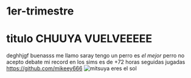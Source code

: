 # 1er-trimestre
# titulo CHUUYA VUELVEEEEE
deghhjgf
buenasss
me llamo saray
tengo un perro
es *el mejor* perro
no acepto debate
mi record en los sims es de +72 horas seguidas jugadas
https://github.com/mikeey666
![mitsuya eres el sol](https://encrypted-tbn0.gstatic.com/images?q=tbn:ANd9GcSX99weDKufDA0aHgP1LFwDjTn7uNMEMwoSBQ&usqp=CAU)
